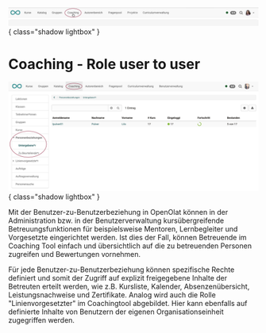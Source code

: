 ![bereiche_coaching_v1_de.png](assets/bereiche_coaching_v1_de.png){ class="shadow lightbox" }

# Coaching - Role user to user

![coaching_personenbeziehungen_v1_de.png](assets/coaching_personenbeziehungen_v1_de.png){ class="shadow lightbox" }

Mit der Benutzer-zu-Benutzerbeziehung in OpenOlat können in der Administration bzw. in der Benutzerverwaltung kursübergreifende Betreuungsfunktionen für beispielsweise Mentoren, Lernbegleiter und Vorgesetzte eingerichtet werden. Ist dies der Fall, können Betreuende im Coaching Tool einfach und übersichtlich auf die zu betreuenden Personen zugreifen und Bewertungen vornehmen.

Für jede Benutzer-zu-Benutzerbeziehung können spezifische Rechte definiert und somit der Zugriff auf explizit freigegebene Inhalte der Betreuten erteilt werden, wie z.B. Kursliste, Kalender, Absenzenübersicht, Leistungsnachweise und Zertifikate. Analog wird auch die Rolle "Linienvorgesetzter" im Coachingtool abgebildet. Hier kann ebenfalls auf definierte Inhalte von Benutzern der eigenen Organisationseinheit zugegriffen werden.

